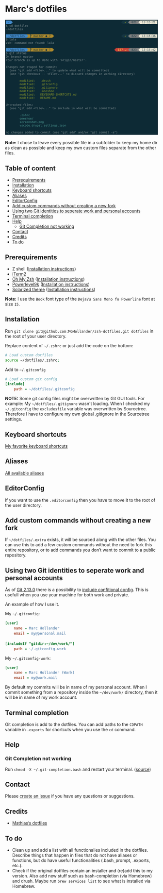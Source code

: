 # Marc's dotfiles

![Screenshot of my shell prompt](screenshot.png)

**Note:** I chose to leave every possible file in a subfolder to keep my home dir as clean as possible and keep my own custom files separate from the other files.

## Table of content <!-- omit in toc -->

- [Prerequirements](#prerequirements)
- [Installation](#installation)
- [Keyboard shortcuts](#keyboard-shortcuts)
- [Aliases](#aliases)
- [EditorConfig](#editorconfig)
- [Add custom commands without creating a new fork](#add-custom-commands-without-creating-a-new-fork)
- [Using two Git identities to seperate work and personal accounts](#using-two-git-identities-to-seperate-work-and-personal-accounts)
- [Terminal completion](#terminal-completion)
- [Help](#help)
  - [Git Completion not working](#git-completion-not-working)
- [Contact](#contact)
- [Credits](#credits)
- [To do](#to-do)

## Prerequirements

- Z shell ([Installation instructions](https://github.com/robbyrussell/oh-my-zsh/wiki/Installing-ZSH))
- [iTerm2](https://www.iterm2.com/)
- [Oh My Zsh](https://ohmyz.sh/) ([Installation instructions](https://github.com/robbyrussell/oh-my-zsh#basic-installation))
- [Powerlevel9k](https://github.com/Powerlevel9k/powerlevel9k) ([Installation instructions](https://github.com/Powerlevel9k/powerlevel9k/wiki/Install-Instructions))
- [Solarized theme](https://ethanschoonover.com/solarized/) ([Installation instructions](https://github.com/altercation/solarized/tree/master/iterm2-colors-solarized))

**Note:** I use the `Book` font type of the `DejaVu Sans Mono fo Powerline` font at size `15`.

## Installation

Run `git clone git@github.com:MGHollander/zsh-dotfiles.git dotfiles` in the root of your user directory.

Replace content of `~/.zshrc` or just add the code on the bottom:

```bash
# Load custom dotfiles
source ~/dotfiles/.zshrc;
```

Add to `~/.gitconfig`

```ini
# Load custom git config
[include]
    path = ~/dotfiles/.gitconfig
```

**NOTE:** Some git config files might be overwritten by Git GUI tools. For  example: My `~/dotfiles/.gitignore` wasn't loading. When I checked my `~/.gitconfig` the `excludesfile` variable was overwritten by Sourcetree. Therefore I have to configure my own global .gitignore in the Sourcetree settings.

## Keyboard shortcuts

[My favorite keyboard shortcuts](KEYBOARD-SHORTCUTS.md)

## Aliases

[All available aliases](ALIASES.md)

## EditorConfig

If you want to use the `.editorconfig` then you have to move it to the root of the user directory.

## Add custom commands without creating a new fork

If `~/dotfiles/.extra` exists, it will be sourced along with the other files. You can use this to add a few custom commands without the need to fork this entire repository, or to add commands you don’t want to commit to a public repository.

## Using two Git identities to seperate work and personal accounts

Às of [Git 2.13.0](https://github.com/git/git/blob/v2.13.0/Documentation/RelNotes/2.13.0.txt) there is a possibility to [include confitional config](https://git-scm.com/docs/git-config#_conditional_includes). This is usefull when you use your machine for both work and private.

An example of how I use it.

My `~/.gitconfig`:

```ini
[user]
    name = Marc Hollander
    email = my@personal.mail

[includeIf "gitdir:~/dev/work/"]
    path = ~/.gitconfig-work
```

My `~/.gitconfig-work`:

```ini
[user]
    name = Marc Hollander (Work)
    email = my@work.mail
```

By default my commits will be in name of my personal account. When I commit something from a repository inside the `~/dev/work/` directory, then it will be in name of my work account.

## Terminal completion

Git completion is add to the dotfiles. You can add paths to the `CDPATH` variable in `.exports` for shortcuts when you use the `cd` command.

## Help

### Git Completion not working

Run `chmod -X ~/.git-completion.bash` and restart your terminal. ([source](http://thegeekywizard.com/2014/03/autocomplete-for-git-mac-osx-terminal/))

## Contact

Please [create an issue](https://gitlab.com/MGHollander/dotfiles/issues) if you have any questions or suggestions.

## Credits

- [Mathias’s dotfiles](https://github.com/mathiasbynens/dotfiles)

## To do

- Clean up and add a list with all functionalies included in the dotfiles. Describe things that happen in files that do not have aliases or functions, but do have useful functionalities (.bash_prompt, .exports, etc.).
- Check if the original dotfiles contain an installer and (re)add this to my version. Also add new stuff such as bash-completion (via Homebrew) and drush. Maybe run `brew services list` to see what is installed via Homebrew.
